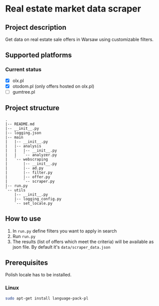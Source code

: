 # Real estate market data scraper

## Project description
Get data on real estate sale offers in Warsaw using customizable filters.

## Supported platforms
### Current status
- [x] olx.pl
- [x] otodom.pl (only offers hosted on olx.pl)
- [ ] gumtree.pl

## Project structure
```
.
|-- README.md
|-- __init__.py
|-- logging.json
|-- main
|   |-- __init__.py
|   |-- analysis
|   |   |-- __init__.py
|   |   `-- analyzer.py
|   `-- webscraping
|       |-- __init__.py
|       |-- ad.py
|       |-- filter.py
|       |-- offer.py
|       `-- scraper.py
|-- run.py
`-- utils
    |-- __init__.py
    |-- logging_config.py
    `-- set_locale.py
```
## How to use
1. In `run.py` define filters you want to apply in search
2. Run `run.py`
3. The results (list of offers which meet the criteria) will be available as json file. By default it's `data/scraper_data.json`

## Prerequisites
Polish locale has to be installed.
### Linux
```bash
sudo apt-get install language-pack-pl
```
